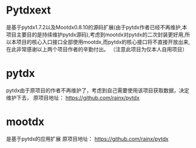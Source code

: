 # Pytdxext 
是基于pytdx1.7.2以及Mootdx0.8.10的源码扩展(由于pytdx作者已经不再维护,本项目主要目的是持续维护pytdx源码),考虑到mootdx对pytdx的二次封装更好用,所以本项目的核心入口接口全部使用mootdx,而pytdx的核心接口将不直接开放出来,在此非常感谢以上两个项目作者的辛勤付出。
（注意此项目为仅本人自用项目）

# pytdx
pytdx由于原项目的作者不再维护了，考虑到自己需要使用该项目获取数据，决定维护下去，
原项目地址： https://github.com/rainx/pytdx

# mootdx
是基于pytdx的应用扩展
原项目地址： https://github.com/rainx/pytdx


